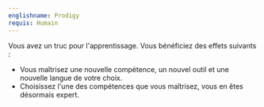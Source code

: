 ```yaml
---
englishname: Prodigy
requis: Humain
---
```

Vous avez un truc pour l'apprentissage. Vous bénéficiez des effets suivants : 

 - Vous maîtrisez une nouvelle compétence, un nouvel outil et une nouvelle langue de votre choix.
 - Choisissez l'une des compétences que vous maîtrisez, vous en êtes désormais expert.
